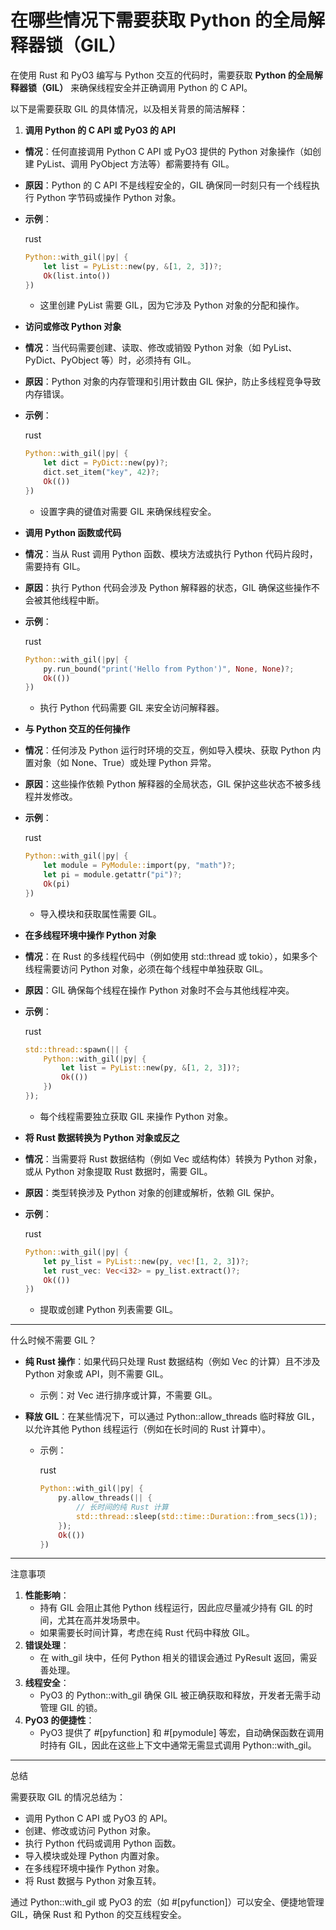 # 在哪些情况下需要获取 Python 的全局解释器锁（GIL）

在使用 Rust 和 PyO3 编写与 Python 交互的代码时，需要获取 **Python 的全局解释器锁（GIL）** 来确保线程安全并正确调用 Python 的 C API。

以下是需要获取 GIL 的具体情况，以及相关背景的简洁解释：

1. **调用 Python 的 C API 或 PyO3 的 API**

- **情况**：任何直接调用 Python C API 或 PyO3 提供的 Python 对象操作（如创建 PyList、调用 PyObject 方法等）都需要持有 GIL。

- **原因**：Python 的 C API 不是线程安全的，GIL 确保同一时刻只有一个线程执行 Python 字节码或操作 Python 对象。

- **示例**：

  rust

  ```rust
  Python::with_gil(|py| {
      let list = PyList::new(py, &[1, 2, 3])?;
      Ok(list.into())
  })
  ```

  - 这里创建 PyList 需要 GIL，因为它涉及 Python 对象的分配和操作。

- **访问或修改 Python 对象**

- **情况**：当代码需要创建、读取、修改或销毁 Python 对象（如 PyList、PyDict、PyObject 等）时，必须持有 GIL。

- **原因**：Python 对象的内存管理和引用计数由 GIL 保护，防止多线程竞争导致内存错误。

- **示例**：

  rust

  ```rust
  Python::with_gil(|py| {
      let dict = PyDict::new(py)?;
      dict.set_item("key", 42)?;
      Ok(())
  })
  ```

  - 设置字典的键值对需要 GIL 来确保线程安全。

- **调用 Python 函数或代码**

- **情况**：当从 Rust 调用 Python 函数、模块方法或执行 Python 代码片段时，需要持有 GIL。

- **原因**：执行 Python 代码会涉及 Python 解释器的状态，GIL 确保这些操作不会被其他线程中断。

- **示例**：

  rust

  ```rust
  Python::with_gil(|py| {
      py.run_bound("print('Hello from Python')", None, None)?;
      Ok(())
  })
  ```

  - 执行 Python 代码需要 GIL 来安全访问解释器。

- **与 Python 交互的任何操作**

- **情况**：任何涉及 Python 运行时环境的交互，例如导入模块、获取 Python 内置对象（如 None、True）或处理 Python 异常。

- **原因**：这些操作依赖 Python 解释器的全局状态，GIL 保护这些状态不被多线程并发修改。

- **示例**：

  rust

  ```rust
  Python::with_gil(|py| {
      let module = PyModule::import(py, "math")?;
      let pi = module.getattr("pi")?;
      Ok(pi)
  })
  ```

  - 导入模块和获取属性需要 GIL。

- **在多线程环境中操作 Python 对象**

- **情况**：在 Rust 的多线程代码中（例如使用 std::thread 或 tokio），如果多个线程需要访问 Python 对象，必须在每个线程中单独获取 GIL。

- **原因**：GIL 确保每个线程在操作 Python 对象时不会与其他线程冲突。

- **示例**：

  rust

  ```rust
  std::thread::spawn(|| {
      Python::with_gil(|py| {
          let list = PyList::new(py, &[1, 2, 3])?;
          Ok(())
      })
  });
  ```

  - 每个线程需要独立获取 GIL 来操作 Python 对象。

- **将 Rust 数据转换为 Python 对象或反之**

- **情况**：当需要将 Rust 数据结构（例如 Vec 或结构体）转换为 Python 对象，或从 Python 对象提取 Rust 数据时，需要 GIL。

- **原因**：类型转换涉及 Python 对象的创建或解析，依赖 GIL 保护。

- **示例**：

  rust

  ```rust
  Python::with_gil(|py| {
      let py_list = PyList::new(py, vec![1, 2, 3])?;
      let rust_vec: Vec<i32> = py_list.extract()?;
      Ok(())
  })
  ```

  - 提取或创建 Python 列表需要 GIL。

------

什么时候不需要 GIL？

- **纯 Rust 操作**：如果代码只处理 Rust 数据结构（例如 Vec<usize> 的计算）且不涉及 Python 对象或 API，则不需要 GIL。

  - 示例：对 Vec<usize> 进行排序或计算，不需要 GIL。

- **释放 GIL**：在某些情况下，可以通过 Python::allow_threads 临时释放 GIL，以允许其他 Python 线程运行（例如在长时间的 Rust 计算中）。

  - 示例：

    rust

    ```rust
    Python::with_gil(|py| {
        py.allow_threads(|| {
            // 长时间的纯 Rust 计算
            std::thread::sleep(std::time::Duration::from_secs(1));
        });
        Ok(())
    })
    ```

------

注意事项

1. **性能影响**：
   - 持有 GIL 会阻止其他 Python 线程运行，因此应尽量减少持有 GIL 的时间，尤其在高并发场景中。
   - 如果需要长时间计算，考虑在纯 Rust 代码中释放 GIL。
2. **错误处理**：
   - 在 with_gil 块中，任何 Python 相关的错误会通过 PyResult 返回，需妥善处理。
3. **线程安全**：
   - PyO3 的 Python::with_gil 确保 GIL 被正确获取和释放，开发者无需手动管理 GIL 的锁。
4. **PyO3 的便捷性**：
   - PyO3 提供了 #[pyfunction] 和 #[pymodule] 等宏，自动确保函数在调用时持有 GIL，因此在这些上下文中通常无需显式调用 Python::with_gil。

------

总结

需要获取 GIL 的情况总结为：

- 调用 Python C API 或 PyO3 的 API。
- 创建、修改或访问 Python 对象。
- 执行 Python 代码或调用 Python 函数。
- 导入模块或处理 Python 内置对象。
- 在多线程环境中操作 Python 对象。
- 将 Rust 数据与 Python 对象互转。

通过 Python::with_gil 或 PyO3 的宏（如 #[pyfunction]）可以安全、便捷地管理 GIL，确保 Rust 和 Python 的交互线程安全。